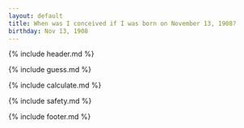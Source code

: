 ```yaml
---
layout: default
title: When was I conceived if I was born on November 13, 1908?
birthday: Nov 13, 1908
---
```


{% include header.md %}

{% include guess.md %}

{% include calculate.md %}

{% include safety.md %}

{% include footer.md %}



